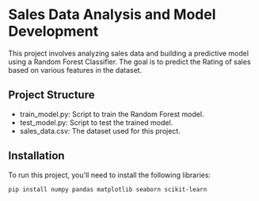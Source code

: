 # Sales Data Analysis and Model Development

This project involves analyzing sales data and building a predictive model using a Random Forest Classifier. The goal is to predict the Rating of sales based on various features in the dataset.

## Project Structure

- train_model.py: Script to train the Random Forest model.
- test_model.py: Script to test the trained model.
- sales_data.csv: The dataset used for this project.

## Installation

To run this project, you'll need to install the following libraries:

```bash
pip install numpy pandas matplotlib seaborn scikit-learn
